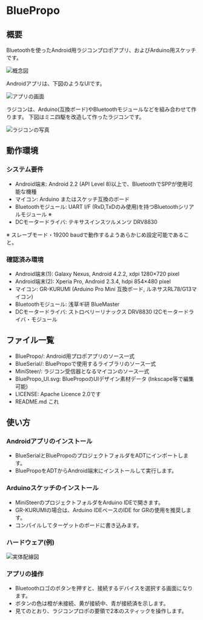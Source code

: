 BluePropo
=========

## 概要
Bluetoothを使ったAndroid用ラジコンプロポアプリ、およびArduino用スケッチです。

![概念図](http://licheng.sakura.ne.jp/steer/overview2.png)

Androidアプリは、下図のようなUIです。

![アプリの画面](http://licheng.sakura.ne.jp/steer/UI_small.png)

ラジコンは、Arduino(互換ボード)やBluetoothモジュールなどを組み合わせて作ります。
下図はミニ四駆を改造して作ったラジコンです。

![ラジコンの写真](http://licheng.sakura.ne.jp/steer/photo2.jpg)

## 動作環境
### システム要件
* Android端末: Android 2.2 (API Level 8)以上で、BluetoothでSPPが使用可能な機種
* マイコン: Arduino またはスケッチ互換のボード
* Bluetoothモジュール: UART I/F (RxD,TxDのみ使用)を持つBluetoothシリアルモジュール ※
* DCモータードライバ: テキサスインスツルメンツ DRV8830

※ スレーブモード・19200 baudで動作するようあらかじめ設定可能であること。

### 確認済み環境
* Android端末(1): Galaxy Nexus, Android 4.2.2, xdpi 1280×720 pixel
* Android端末(2): Xperia Pro, Android 2.3.4, hdpi 854×480 pixel
* マイコン: GR-KURUMI (Arduino Pro Mini 互換ボード, ルネサスRL78/G13マイコン) 
* Bluetoothモジュール: 浅草ギ研 BlueMaster
* DCモータードライバ: ストロベリーリナックス DRV8830 I2Cモータードライバ・モジュール

## ファイル一覧
* BluePropo/: Android用プロポアプリのソース一式
* BlueSerial/: BluePropoで使用するライブラリのソース一式
* MiniSteer/: ラジコン受信器となるマイコンのソース一式
* BluePropo_UI.svg: BluePropoのUIデザイン素材データ (Inkscape等で編集可能)
* LICENSE: Apache Licence 2.0です
* README.md これ

## 使い方

### Androidアプリのインストール
* BlueSerialとBluePropoのプロジェクトフォルダをADTにインポートします。
* BluePropoをADTからAndroid端末にインストールして実行します。

### Arduinoスケッチのインストール
* MiniSteerのプロジェクトフォルダをArduino IDEで開きます。
* GR-KURUMIの場合は、Arduino IDEベースのIDE for GRの使用を推奨します。
* コンパイルしてターゲットのボードに書き込みます。

### ハードウェア(例)
![実体配線図](http://licheng.sakura.ne.jp/steer/wiring.png)

### アプリの操作
* Bluetoothロゴのボタンを押すと、接続するデバイスを選択する画面になります。
* ボタンの色は橙が未接続、黄が接続中、青が接続済を示します。
* 見てのとおり、ラジコンプロポの要領で2本のスティックを操作します。
